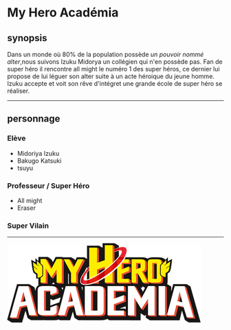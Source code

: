 # My Hero Académia

## synopsis
Dans un monde où 80% de la population possède *un pouvoir nommé alter*,nous suivons Izuku Midorya un collégien qui n'en possède pas. Fan de super héro il rencontre all might le numéro 1 des super héros, ce dernier lui propose de lui léguer son alter suite à un acte héroique du jeune homme. Izuku accepte et voit son rêve d'intégret une grande école de super héro se réaliser.
___

## personnage
### Elève
* Midoriya Izuku
* Bakugo Katsuki
* tsuyu 
### Professeur / Super Héro
* All might
* Eraser
### Super Vilain
___
![logo](https://github.com/laurorus/sitewebcour/blob/main/My_Hero_Academia_logo_fr.png "image1")

